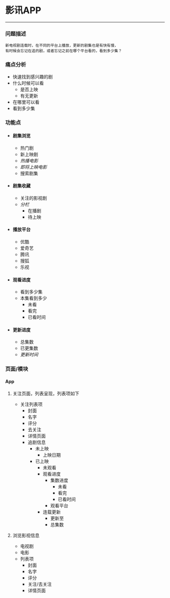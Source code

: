 # 影讯APP
---

### 问题描述

    新电视剧连载时，在不同的平台上播放，更新的剧集也是有快有慢，
    有时候会忘记在追的剧，或者忘记之前在哪个平台看的，看到多少集？


### 痛点分析

- 快速找到感兴趣的剧
- 什么时候可以看
    - 是否上映
    - 有无更新
- 在哪里可以看
- 看到多少集


### 功能点

- #### 剧集浏览
    - 热门剧
    - 新上映剧
    - *热播电影*
    - *即将上映电影*
    - 搜索剧集
- #### 剧集收藏
    - 关注的影视剧
    - *分栏*
        - 在播剧
        - 待上映
- #### 播放平台
    - 优酷
    - 爱奇艺
    - 腾讯
    - 搜狐
    - 乐视
- #### 观看进度
    - 看到多少集
    - 本集看到多少
        - 未看
        - 看完
        - 已看时间
- #### 更新进度
    - 总集数
    - 已更集数
    - *更新时间*


### 页面/模块

#### App

1. 关注页面，列表呈现，列表项如下
    - 关注列表项
        - 封面
        - 名字
        - 评分
        - 去关注
        - 详情页面
        - 追剧信息
            - 未上映
                - 上映日期
            - 已上映
                - 未观看
                - 观看进度
                    - 集数进度
                        - 未看
                        - 看完
                        - 已看时间
                    - 观看平台
                - 连载更新
                    - 更新至
                    - 总集数

2. 浏览影视信息
    - 电视剧
    - 电影
    - 列表项
        - 封面
        - 名字
        - 评分
        - 关注/去关注
        - 详情页面